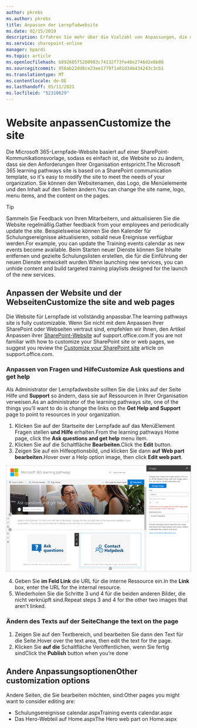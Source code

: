 ```yaml
---
author: pkrebs
ms.author: pkrebs
title: Anpassen der Lernpfadwebsite
ms.date: 02/15/2019
description: Erfahren Sie mehr über die Vielzahl von Anpassungen, die mit Microsoft 365 lernpfaden verfügbar sind
ms.service: sharepoint-online
manager: bpardi
ms.topic: article
ms.openlocfilehash: b892605f5200983c74132f73fe48e2746d2e6b08
ms.sourcegitcommit: 956ab22dd8ce23ee1779f1a01d34b434243c3cb1
ms.translationtype: MT
ms.contentlocale: de-DE
ms.lasthandoff: 05/11/2021
ms.locfileid: "52310629"
---
```

# <a name="customize-the-site"></a><span data-ttu-id="03f7f-103">Website anpassen</span><span class="sxs-lookup"><span data-stu-id="03f7f-103">Customize the site</span></span>

<span data-ttu-id="03f7f-104">Die Microsoft 365-Lernpfade-Website basiert auf einer SharePoint-Kommunikationsvorlage, sodass es einfach ist, die Website so zu ändern, dass sie den Anforderungen Ihrer Organisation entspricht.</span><span class="sxs-lookup"><span data-stu-id="03f7f-104">The Microsoft 365 learning pathways site is based on a SharePoint communication template, so it's easy to modify the site to meet the needs of your organization.</span></span> <span data-ttu-id="03f7f-105">Sie können den Websitenamen, das Logo, die Menüelemente und den Inhalt auf den Seiten ändern.</span><span class="sxs-lookup"><span data-stu-id="03f7f-105">You can change the site name, logo, menu items, and the content on the pages.</span></span> 

> [!TIP]
> <span data-ttu-id="03f7f-106">Sammeln Sie Feedback von Ihren Mitarbeitern, und aktualisieren Sie die Website regelmäßig.</span><span class="sxs-lookup"><span data-stu-id="03f7f-106">Gather feedback from your employees and periodically update the site.</span></span> <span data-ttu-id="03f7f-107">Beispielsweise können Sie den Kalender für Schulungsereignisse aktualisieren, sobald neue Ereignisse verfügbar werden.</span><span class="sxs-lookup"><span data-stu-id="03f7f-107">For example, you can update the Training events calendar as new events become available.</span></span> <span data-ttu-id="03f7f-108">Beim Starten neuer Dienste können Sie Inhalte entfernen und gezielte Schulungslisten erstellen, die für die Einführung der neuen Dienste entwickelt wurden.</span><span class="sxs-lookup"><span data-stu-id="03f7f-108">When launching new services, you can unhide content and build targeted training playlists designed for the launch of the new services.</span></span> 

## <a name="customize-the-site-and-web-pages"></a><span data-ttu-id="03f7f-109">Anpassen der Website und der Webseiten</span><span class="sxs-lookup"><span data-stu-id="03f7f-109">Customize the site and web pages</span></span>

<span data-ttu-id="03f7f-110">Die Website für Lernpfade ist vollständig anpassbar.</span><span class="sxs-lookup"><span data-stu-id="03f7f-110">The learning pathways site is fully customizable.</span></span> <span data-ttu-id="03f7f-111">Wenn Sie nicht mit dem Anpassen Ihrer SharePoint oder Webseiten vertraut sind, empfehlen wir Ihnen, den Artikel Anpassen ihrer [SharePoint-Website](https://support.office.com/article/customize-your-sharepoint-site-320b43e5-b047-4fda-8381-f61e8ac7f59b) auf support.office.com.</span><span class="sxs-lookup"><span data-stu-id="03f7f-111">If you are not familiar with how to customize your SharePoint site or web pages, we suggest you review the [Customize your SharePoint site](https://support.office.com/article/customize-your-sharepoint-site-320b43e5-b047-4fda-8381-f61e8ac7f59b) article on support.office.com.</span></span> 

### <a name="customize-ask-questions-and-get-help"></a><span data-ttu-id="03f7f-112">Anpassen von Fragen und Hilfe</span><span class="sxs-lookup"><span data-stu-id="03f7f-112">Customize Ask questions and get help</span></span>

<span data-ttu-id="03f7f-113">Als Administrator der Lernpfadwebsite sollten Sie die Links auf der Seite Hilfe und **Support** so ändern, dass sie auf Ressourcen in Ihrer Organisation verweisen.</span><span class="sxs-lookup"><span data-stu-id="03f7f-113">As an administrator of the learning pathways site, one of the things you’ll want to do is change the links on the **Get Help and Support** page to point to resources in your organization.</span></span> 

1.  <span data-ttu-id="03f7f-114">Klicken Sie auf der Startseite der Lernpfade auf das MenüElement Fragen stellen **und Hilfe** erhalten.</span><span class="sxs-lookup"><span data-stu-id="03f7f-114">From the learning pathways Home page, click the **Ask questions and get help** menu item.</span></span>
2.  <span data-ttu-id="03f7f-115">Klicken Sie auf die Schaltfläche **Bearbeiten**.</span><span class="sxs-lookup"><span data-stu-id="03f7f-115">Click the **Edit** button.</span></span>
3.  <span data-ttu-id="03f7f-116">Zeigen Sie auf ein Hilfeoptionsbild, und klicken Sie dann **auf Web part bearbeiten.**</span><span class="sxs-lookup"><span data-stu-id="03f7f-116">Hover over a Help option image, then click **Edit web part**.</span></span>

![cg-edithelp.png](media/cg-edithelp.png)

4.  <span data-ttu-id="03f7f-118">Geben Sie **im Feld Link** die URL für die interne Ressource ein.</span><span class="sxs-lookup"><span data-stu-id="03f7f-118">In the **Link** box, enter the URL for the internal resource.</span></span> 
5.  <span data-ttu-id="03f7f-119">Wiederholen Sie die Schritte 3 und 4 für die beiden anderen Bilder, die nicht verknüpft sind.</span><span class="sxs-lookup"><span data-stu-id="03f7f-119">Repeat steps 3 and 4 for the other two images that aren’t linked.</span></span>

### <a name="change-the-text-on-the-page"></a><span data-ttu-id="03f7f-120">Ändern des Texts auf der Seite</span><span class="sxs-lookup"><span data-stu-id="03f7f-120">Change the text on the page</span></span>

1. <span data-ttu-id="03f7f-121">Zeigen Sie auf den Textbereich, und bearbeiten Sie dann den Text für die Seite.</span><span class="sxs-lookup"><span data-stu-id="03f7f-121">Hover over the text area, then edit the text for the page.</span></span> 
2. <span data-ttu-id="03f7f-122">Klicken Sie **auf die** Schaltfläche Veröffentlichen, wenn Sie fertig sind</span><span class="sxs-lookup"><span data-stu-id="03f7f-122">Click the **Publish** button when you’re done</span></span>

## <a name="other-customization-options"></a><span data-ttu-id="03f7f-123">Andere Anpassungsoptionen</span><span class="sxs-lookup"><span data-stu-id="03f7f-123">Other customization options</span></span>
<span data-ttu-id="03f7f-124">Andere Seiten, die Sie bearbeiten möchten, sind:</span><span class="sxs-lookup"><span data-stu-id="03f7f-124">Other pages you might want to consider editing are:</span></span>

- <span data-ttu-id="03f7f-125">Schulungsereignisse calendar.aspx</span><span class="sxs-lookup"><span data-stu-id="03f7f-125">Training events calendar.aspx</span></span>
- <span data-ttu-id="03f7f-126">Das Hero-Webteil auf Home.aspx</span><span class="sxs-lookup"><span data-stu-id="03f7f-126">The Hero web part on Home.aspx</span></span>

